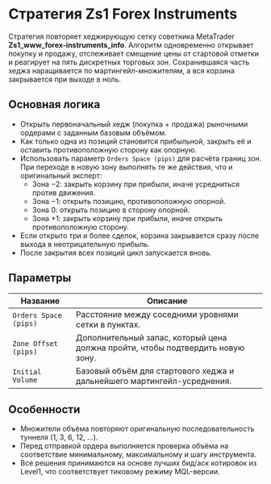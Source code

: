 # Стратегия Zs1 Forex Instruments

Стратегия повторяет хеджирующую сетку советника MetaTrader **Zs1_www_forex-instruments_info**. Алгоритм одновременно открывает покупку и продажу, отслеживает смещение цены от стартовой отметки и реагирует на пять дискретных торговых зон. Сохранившаяся часть хеджа наращивается по мартингейл-множителям, а вся корзина закрывается при выходе в ноль.

## Основная логика

- Открыть первоначальный хедж (покупка + продажа) рыночными ордерами с заданным базовым объёмом.
- Как только одна из позиций становится прибыльной, закрыть её и оставить противоположную сторону как опорную.
- Использовать параметр `Orders Space (pips)` для расчёта границ зон. При переходе в новую зону выполнять те же действия, что и оригинальный эксперт:
  - Зона −2: закрыть корзину при прибыли, иначе усредниться против движения.
  - Зона −1: открыть позицию, противоположную опорной.
  - Зона 0: открыть позицию в сторону опорной.
  - Зона +1: закрыть корзину при прибыли, иначе открыть противоположную сторону.
- Если открыто три и более сделок, корзина закрывается сразу после выхода в неотрицательную прибыль.
- После закрытия всех позиций цикл запускается вновь.

## Параметры

| Название | Описание |
| --- | --- |
| `Orders Space (pips)` | Расстояние между соседними уровнями сетки в пунктах. |
| `Zone Offset (pips)` | Дополнительный запас, который цена должна пройти, чтобы подтвердить новую зону. |
| `Initial Volume` | Базовый объём для стартового хеджа и дальнейшего мартингейл-усреднения. |

## Особенности

- Множители объёма повторяют оригинальную последовательность туннеля (1, 3, 6, 12, ...).
- Перед отправкой ордера выполняется проверка объёма на соответствие минимальному, максимальному и шагу инструмента.
- Все решения принимаются на основе лучших бид/аск котировок из Level1, что соответствует тиковому режиму MQL-версии.
